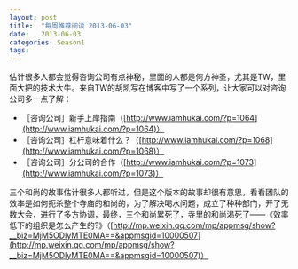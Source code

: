 ```yaml
---
layout: post
title:  "每周推荐阅读 2013-06-03"
date:   2013-06-03
categories: Season1
tags:
---
```


估计很多人都会觉得咨询公司有点神秘，里面的人都是何方神圣，尤其是TW，里面大把的技术大牛。来自TW的胡凯写在博客中写了一个系列，让大家可以对咨询公司多一点了解：

* ［咨询公司］新手上岸指南（[http://www.iamhukai.com/?p=1064](http://www.iamhukai.com/?p=1064)）
* ［咨询公司］杠杆意味着什么？（[http://www.iamhukai.com/?p=1068](http://www.iamhukai.com/?p=1068)）
* ［咨询公司］分公司的合作（[http://www.iamhukai.com/?p=1073](http://www.iamhukai.com/?p=1073)）

三个和尚的故事估计很多人都听过，但是这个版本的故事却很有意思，看看团队的效率是如何扼杀整个寺庙的和尚的，为了解决喝水问题，成立了种种部门，开了无数大会，进行了多方协调，最终，三个和尚累死了，寺里的和尚渴死了——《效率低下的组织是怎么产生的?》（[http://mp.weixin.qq.com/mp/appmsg/show?__biz=MjM5ODIyMTE0MA==&appmsgid=10000507](http://mp.weixin.qq.com/mp/appmsg/show?__biz=MjM5ODIyMTE0MA==&appmsgid=10000507)）
